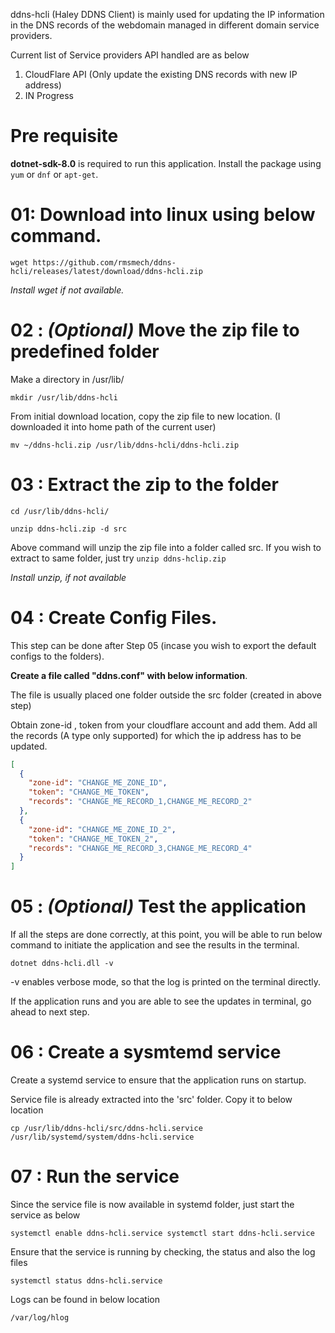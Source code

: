 ddns-hcli (Haley DDNS Client) is mainly used for updating the IP information in the DNS records of the webdomain managed in different domain service providers.

Current list of Service providers API handled are as below

1. CloudFlare API (Only update the existing DNS records with new IP address)
2. IN Progress

# Pre requisite 
**dotnet-sdk-8.0** is required to run this application. Install the package using `yum` or `dnf` or `apt-get`.

# 01: Download into linux using below command.

```wget https://github.com/rmsmech/ddns-hcli/releases/latest/download/ddns-hcli.zip```

_Install wget if not available._

# 02 : _(Optional)_ Move the zip file to predefined folder

Make a directory in /usr/lib/

```mkdir /usr/lib/ddns-hcli```

From initial download location, copy the zip file to new location. (I downloaded it into home path of the current user)

```mv ~/ddns-hcli.zip /usr/lib/ddns-hcli/ddns-hcli.zip```

# 03 : Extract the zip to the folder

`cd /usr/lib/ddns-hcli/`

```unzip ddns-hcli.zip -d src```

Above command will unzip the zip file into a folder called src. If you wish to extract to same folder, just try `unzip ddns-hclip.zip`

_Install unzip, if not available_

# 04 : Create Config Files.

This step can be done after Step 05 (incase you wish to export the default configs to the folders).

**Create a file called "ddns.conf" with below information**.

The file is usually placed one folder outside the src folder (created in above step)

Obtain zone-id , token from your cloudflare account and add them. Add all the records (A type only supported) for which the ip address has to be updated.

```JSON
[
  {
    "zone-id": "CHANGE_ME_ZONE_ID",
    "token": "CHANGE_ME_TOKEN",
    "records": "CHANGE_ME_RECORD_1,CHANGE_ME_RECORD_2" 
  },
  {
    "zone-id": "CHANGE_ME_ZONE_ID_2",
    "token": "CHANGE_ME_TOKEN_2",
    "records": "CHANGE_ME_RECORD_3,CHANGE_ME_RECORD_4"
  }
]
```
# 05 : _(Optional)_ Test the application
If all the steps are done correctly, at this point, you will be able to run below command to initiate the application and see the results in the terminal.

`dotnet ddns-hcli.dll -v`

-v enables verbose mode, so that the log is printed on the terminal directly.

If the application runs and you are able to see the updates in terminal, go ahead to next step.

# 06 : Create a sysmtemd service

Create a systemd service to ensure that the application runs on startup.

Service file is already extracted into the 'src' folder. Copy it to below location

`cp /usr/lib/ddns-hcli/src/ddns-hcli.service /usr/lib/systemd/system/ddns-hcli.service`

# 07 : Run the service

Since the service file is now available in systemd folder, just start the service as below

`systemctl enable ddns-hcli.service
systemctl start ddns-hcli.service`

Ensure that the service is running by checking, the status and also the log files

`systemctl status ddns-hcli.service`

Logs can be found in below location

`/var/log/hlog`

